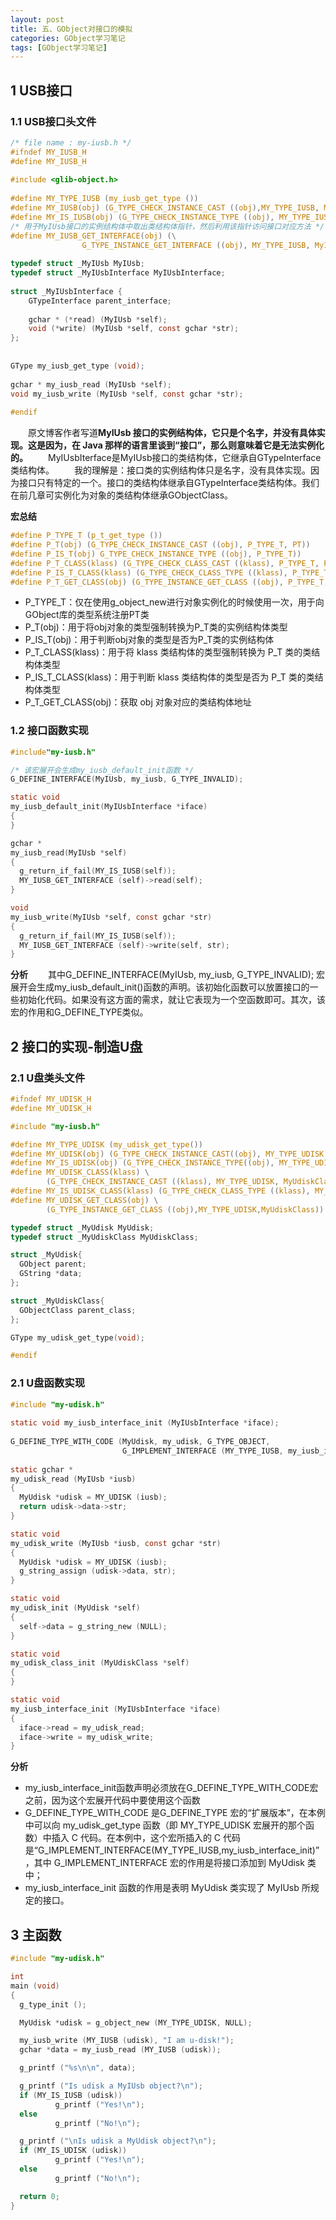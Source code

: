 ```yaml
---
layout: post
title: 五、GObject对接口的模拟
categories: GObject学习笔记
tags: [GObject学习笔记]
---
```


## 1 USB接口
### 1.1 USB接口头文件

```c
/* file name : my-iusb.h */
#ifndef MY_IUSB_H
#define MY_IUSB_H
  
#include <glib-object.h>
  
#define MY_TYPE_IUSB (my_iusb_get_type ())
#define MY_IUSB(obj) (G_TYPE_CHECK_INSTANCE_CAST ((obj),MY_TYPE_IUSB, MyIUsb))
#define MY_IS_IUSB(obj) (G_TYPE_CHECK_INSTANCE_TYPE ((obj), MY_TYPE_IUSB))
/* 用于MyIUsb接口的实例结构体中取出类结构体指针，然后利用该指针访问接口对应方法 */
#define MY_IUSB_GET_INTERFACE(obj) (\
                G_TYPE_INSTANCE_GET_INTERFACE ((obj), MY_TYPE_IUSB, MyIUsbInterface))
  
typedef struct _MyIUsb MyIUsb;
typedef struct _MyIUsbInterface MyIUsbInterface;
  
struct _MyIUsbInterface {
    GTypeInterface parent_interface;
  
    gchar * (*read) (MyIUsb *self);
    void (*write) (MyIUsb *self, const gchar *str);
};
 
 
GType my_iusb_get_type (void);
 
gchar * my_iusb_read (MyIUsb *self);
void my_iusb_write (MyIUsb *self, const gchar *str);
  
#endif
```
&emsp;&emsp;原文博客作者写道**MyIUsb 接口的实例结构体，它只是个名字，并没有具体实现。这是因为，在 Java 那样的语言里谈到“接口”，那么则意味着它是无法实例化的。**
&emsp;&emsp;MyIUsbIterface是MyIUsb接口的类结构体，它继承自GTypeInterface类结构体。
&emsp;&emsp;我的理解是：接口类的实例结构体只是名字，没有具体实现。因为接口只有特定的一个。接口的类结构体继承自GTypeInterface类结构体。我们在前几章可实例化为对象的类结构体继承GObjectClass。

**宏总结**

```c
#define P_TYPE_T (p_t_get_type ())
#define P_T(obj) (G_TYPE_CHECK_INSTANCE_CAST ((obj), P_TYPE_T, PT))
#define P_IS_T(obj) G_TYPE_CHECK_INSTANCE_TYPE ((obj), P_TYPE_T))
#define P_T_CLASS(klass) (G_TYPE_CHECK_CLASS_CAST ((klass), P_TYPE_T, PTClass))
#define P_IS_T_CLASS(klass) (G_TYPE_CHECK_CLASS_TYPE ((klass), P_TYPE_T))
#define P_T_GET_CLASS(obj) (G_TYPE_INSTANCE_GET_CLASS ((obj), P_TYPE_T, PTClass))
```

 - P_TYPE_T：仅在使用g_object_new进行对象实例化的时候使用一次，用于向GObject库的类型系统注册PT类
 - P_T(obj)：用于将obj对象的类型强制转换为P_T类的实例结构体类型
 - P_IS_T(obj)：用于判断obj对象的类型是否为P_T类的实例结构体
 - P_T_CLASS(klass)：用于将 klass 类结构体的类型强制转换为 P_T 类的类结构体类型
 - P_IS_T_CLASS(klass)：用于判断 klass 类结构体的类型是否为 P_T 类的类结构体类型
 - P_T_GET_CLASS(obj)：获取 obj 对象对应的类结构体地址

### 1.2 接口函数实现

```c
#include"my-iusb.h"

/* 该宏展开会生成my_iusb_default_init函数 */
G_DEFINE_INTERFACE(MyIUsb, my_iusb, G_TYPE_INVALID);

static void
my_iusb_default_init(MyIUsbInterface *iface)
{
}

gchar *
my_iusb_read(MyIUsb *self)
{
  g_return_if_fail(MY_IS_IUSB(self));
  MY_IUSB_GET_INTERFACE (self)->read(self);
}

void
my_iusb_write(MyIUsb *self, const gchar *str)
{
  g_return_if_fail(MY_IS_IUSB(self));
  MY_IUSB_GET_INTERFACE (self)->write(self, str);
}
```
**分析**
&emsp;&emsp;其中G_DEFINE_INTERFACE(MyIUsb, my_iusb, G_TYPE_INVALID);
宏展开会生成my_iusb_default_init()函数的声明。该初始化函数可以放置接口的一些初始化代码。如果没有这方面的需求，就让它表现为一个空函数即可。其次，该宏的作用和G_DEFINE_TYPE类似。

## 2 接口的实现-制造U盘
### 2.1 U盘类头文件

```c
#ifndef MY_UDISK_H
#define MY_UDISK_H

#include "my-iusb.h"

#define MY_TYPE_UDISK (my_udisk_get_type())
#define MY_UDISK(obj) (G_TYPE_CHECK_INSTANCE_CAST((obj), MY_TYPE_UDISK, MyUdisk))
#define MY_IS_UDISK(obj) (G_TYPE_CHECK_INSTANCE_TYPE((obj), MY_TYPE_UDISK))
#define MY_UDISK_CLASS(klass) \
        (G_TYPE_CHECK_INSTANCE_CAST ((klass), MY_TYPE_UDISK, MyUdiskClass))
#define MY_IS_UDISK_CLASS(klass) (G_TYPE_CHECK_CLASS_TYPE ((klass), MY_TYPE_UDISK))
#define MY_UDISK_GET_CLASS(obj) \
        (G_TYPE_INSTANCE_GET_CLASS ((obj),MY_TYPE_UDISK,MyUdiskClass))

typedef struct _MyUdisk MyUdisk;
typedef struct _MyUdiskClass MyUdiskClass;

struct _MyUdisk{
  GObject parent;
  GString *data;
};

struct _MyUdiskClass{
  GObjectClass parent_class;
};

GType my_udisk_get_type(void);

#endif
```
### 2.1 U盘函数实现

```c
#include "my-udisk.h"
 
static void my_iusb_interface_init (MyIUsbInterface *iface);
 
G_DEFINE_TYPE_WITH_CODE (MyUdisk, my_udisk, G_TYPE_OBJECT,
                         G_IMPLEMENT_INTERFACE (MY_TYPE_IUSB, my_iusb_interface_init));
 
static gchar *
my_udisk_read (MyIUsb *iusb)
{
  MyUdisk *udisk = MY_UDISK (iusb);
  return udisk->data->str;
}

static void
my_udisk_write (MyIUsb *iusb, const gchar *str)
{
  MyUdisk *udisk = MY_UDISK (iusb);
  g_string_assign (udisk->data, str);
}

static void
my_udisk_init (MyUdisk *self)
{
  self->data = g_string_new (NULL);
}

static void
my_udisk_class_init (MyUdiskClass *self)
{
}

static void
my_iusb_interface_init (MyIUsbInterface *iface)
{
  iface->read = my_udisk_read;
  iface->write = my_udisk_write;
}
```
**分析**

 - my_iusb_interface_init函数声明必须放在G_DEFINE_TYPE_WITH_CODE宏之前，因为这个宏展开代码中要使用这个函数
 - G_DEFINE_TYPE_WITH_CODE 是G_DEFINE_TYPE 宏的“扩展版本”，在本例中可以向 my_udisk_get_type 函数（即 MY_TYPE_UDISK 宏展开的那个函数）中插入 C 代码。在本例中，这个宏所插入的 C 代码是“G_IMPLEMENT_INTERFACE(MY_TYPE_IUSB,my_iusb_interface_init)”，其中 G_IMPLEMENT_INTERFACE 宏的作用是将接口添加到  MyUdisk 类中；
 - my_iusb_interface_init 函数的作用是表明 MyUdisk 类实现了 MyIUsb 所规定的接口。

## 3 主函数

```c
#include "my-udisk.h"

int
main (void)
{
  g_type_init ();

  MyUdisk *udisk = g_object_new (MY_TYPE_UDISK, NULL);

  my_iusb_write (MY_IUSB (udisk), "I am u-disk!");
  gchar *data = my_iusb_read (MY_IUSB (udisk));

  g_printf ("%s\n\n", data);

  g_printf ("Is udisk a MyIUsb object?\n");
  if (MY_IS_IUSB (udisk))
          g_printf ("Yes!\n");
  else
          g_printf ("No!\n");

  g_printf ("\nIs udisk a MyUdisk object?\n");
  if (MY_IS_UDISK (udisk))
          g_printf ("Yes!\n");
  else
          g_printf ("No!\n");

  return 0;
}
```
